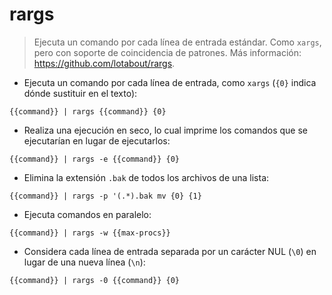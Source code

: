 # rargs

> Ejecuta un comando por cada línea de entrada estándar.
> Como `xargs`, pero con soporte de coincidencia de patrones.
> Más información: <https://github.com/lotabout/rargs>.

- Ejecuta un comando por cada línea de entrada, como `xargs` (`{0}` indica dónde sustituir en el texto):

`{{command}} | rargs {{command}} {0}`

- Realiza una ejecución en seco, lo cual imprime los comandos que se ejecutarían en lugar de ejecutarlos:

`{{command}} | rargs -e {{command}} {0}`

- Elimina la extensión `.bak` de todos los archivos de una lista:

`{{command}} | rargs -p '(.*).bak mv {0} {1}`

- Ejecuta comandos en paralelo:

`{{command}} | rargs -w {{max-procs}}`

- Considera cada línea de entrada separada por un carácter NUL (`\0`) en lugar de una nueva línea (`\n`):

`{{command}} | rargs -0 {{command}} {0}`
